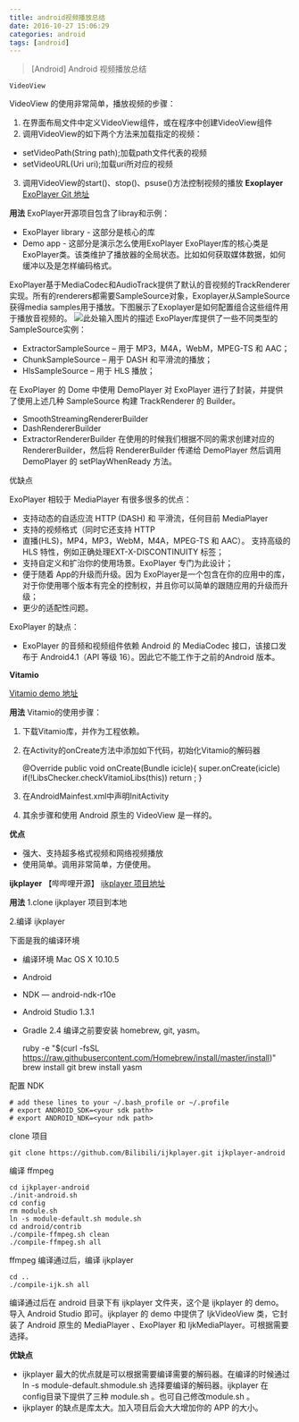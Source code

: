 ```yaml
---
title: android视频播放总结
date: 2016-10-27 15:06:29
categories: android
tags: [android]
---
```

> [Android] Android 视频播放总结

```
VideoView
```
VideoView 的使用非常简单，播放视频的步骤：

 1. 在界面布局文件中定义VideoView组件，或在程序中创建VideoView组件
 2. 调用VideoView的如下两个方法来加载指定的视频：
 - setVideoPath(String path);加载path文件代表的视频
 - setVideoURL(Uri uri);加载uri所对应的视频
 3. 调用VideoView的start()、stop()、psuse()方法控制视频的播放
**Exoplayer**
[ExoPlayer Git 地址][1]

**用法**
ExoPlayer开源项目包含了libray和示例：

 - ExoPlayer library - 这部分是核心的库
 - Demo app - 这部分是演示怎么使用ExoPlayer
ExoPlayer库的核心类是ExoPlayer类。该类维护了播放器的全局状态。比如如何获取媒体数据，如何缓冲以及是怎样编码格式。

 ExoPlayer基于MediaCodec和AudioTrack提供了默认的音视频的TrackRenderer实现。所有的renderers都需要SampleSource对象，Exoplayer从SampleSource获得media samples用于播放。下图展示了Exoplayer是如何配置组合这些组件用于播放音视频的。
![此处输入图片的描述][2]
ExoPlayer库提供了一些不同类型的SampleSource实例：
  - ExtractorSampleSource – 用于 MP3，M4A，WebM，MPEG-TS 和 AAC；
  - ChunkSampleSource – 用于 DASH 和平滑流的播放；
  - HlsSampleSource – 用于 HLS 播放；



 在 ExoPlayer 的 Dome 中使用 DemoPlayer 对 ExoPlayer 进行了封装，并提供了使用上述几种 SampleSource 构建 TrackRenderer 的 Builder。
  - SmoothStreamingRendererBuilder
  - DashRendererBuilder
  - ExtractorRendererBuilder
在使用的时候我们根据不同的需求创建对应的 RendererBuilder，然后将 RendererBuilder 传递给 DemoPlayer 然后调用 DemoPlayer 的 setPlayWhenReady 方法。

优缺点

ExoPlayer 相较于 MediaPlayer 有很多很多的优点：

 - 支持动态的自适应流 HTTP (DASH) 和 平滑流，任何目前 MediaPlayer 
 - 支持的视频格式（同时它还支持 HTTP
 - 直播(HLS)，MP4，MP3，WebM，M4A，MPEG-TS 和 AAC）。 支持高级的 HLS 特性，例如正确处理EXT-X-DISCONTINUITY 标签； 
 - 支持自定义和扩治你的使用场景。ExoPlayer 专门为此设计；
 - 便于随着 App的升级而升级。因为 ExoPlayer是一个包含在你的应用中的库，对于你使用哪个版本有完全的控制权，并且你可以简单的跟随应用的升级而升级； 
 - 更少的适配性问题。

ExoPlayer 的缺点：

 - ExoPlayer 的音频和视频组件依赖 Android 的 MediaCodec 接口，该接口发布于 Android4.1（API 等级
   16）。因此它不能工作于之前的Android 版本。

**Vitamio**

[Vitamio demo 地址][3]

**用法**
Vitamio的使用步骤：  
 1. 下载Vitamio库，并作为工程依赖。
 2. 在Activity的onCreate方法中添加如下代码，初始化Vitamio的解码器

    @Override public void onCreate(Bundle icicle){
        super.onCreate(icicle)
        if(!LibsChecker.checkVitamioLibs(this))
        return ;
    }
3. 在AndroidMainfest.xml中声明InitActivity

    <activity android:name="io.vov.vitamio.activity.InitActivity" android:configChanges="orientation|screenSize|smallestScreenSize|keyboard|keyboardHidden"
    android:launchMode="singleTop" android:theme="@android:style/Theme.NoTitleBar"
    android:windowSoftInputMode="stateAlwaysHidden"/> 
4. 其余步骤和使用 Android 原生的 VideoView 是一样的。

**优点**

 - 强大、支持超多格式视频和网络视频播放
 - 使用简单。调用非常简单，方便使用。
 
**ijkplayer** 【哔哔哩开源】
[ijkplayer 项目地址][4]

**用法**
1.clone ijkplayer 项目到本地

2.编译 ijkplayer

下面是我的编译环境

 - 编译环境 Mac OS X 10.10.5
 - Android
 - NDK — android-ndk-r10e
 - Android Studio 1.3.1
 - Gradle 2.4
编译之前要安装 homebrew, git, yasm。

    ruby -e "$(curl -fsSL https://raw.githubusercontent.com/Homebrew/install/master/install)"
 brew install git
 brew install yasm
 
配置 NDK

    # add these lines to your ~/.bash_profile or ~/.profile
    # export ANDROID_SDK=<your sdk path>
    # export ANDROID_NDK=<your ndk path>
    
clone 项目

    git clone https://github.com/Bilibili/ijkplayer.git ijkplayer-android
    
编译 ffmpeg    

    cd ijkplayer-android 
    ./init-android.sh 
    cd config
    rm module.sh
    ln -s module-default.sh module.sh
    cd android/contrib
    ./compile-ffmpeg.sh clean
    ./compile-ffmpeg.sh all
    
ffmpeg 编译通过后，编译 ijkplayer 

    cd ..
    ./compile-ijk.sh all
编译通过后在 android 目录下有 ijkplayer 文件夹，这个是 ijkplayer 的 demo。导入 Android Studio 即可。ijkplayer 的 demo 中提供了 IjkVideoView 类，它封装了 Android 原生的 MediaPlayer 、ExoPlayer 和 IjkMediaPlayer。可根据需要选择。

**优缺点**

 - ijkplayer 最大的优点就是可以根据需要编译需要的解码器。在编译的时候通过 ln -s module-default.shmodule.sh 选择要编译的解码器。ijkplayer 在 config目录下提供了三种 module.sh 。也可自己修改module.sh 。
 - ijkplayer 的缺点是库太大。加入项目后会大大增加你的 APP 的大小。

    


  [1]: https://github.com/google/ExoPlayer.git
  [2]: http://blog.qiji.tech/wp-content/uploads/2016/03/standard-model.png
  [3]: https://github.com/yixia/VitamioBundle.git
  [4]: https://github.com/Bilibili/ijkplayer.git
